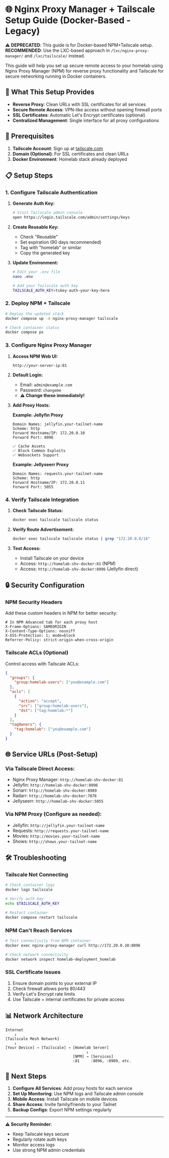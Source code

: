 # 🌐 Nginx Proxy Manager + Tailscale Setup Guide (Docker-Based - Legacy)

⚠️ **DEPRECATED**: This guide is for Docker-based NPM+Tailscale setup. 
**RECOMMENDED**: Use the LXC-based approach in `/lxc/nginx-proxy-manager/` and `/lxc/tailscale/` instead.

This guide will help you set up secure remote access to your homelab using Nginx Proxy Manager (NPM) for reverse proxy functionality and Tailscale for secure networking running in Docker containers.

## 🎯 What This Setup Provides

- **Reverse Proxy**: Clean URLs with SSL certificates for all services
- **Secure Remote Access**: VPN-like access without opening firewall ports
- **SSL Certificates**: Automatic Let's Encrypt certificates (optional)
- **Centralized Management**: Single interface for all proxy configurations

## 🔧 Prerequisites

1. **Tailscale Account**: Sign up at [tailscale.com](https://tailscale.com)
2. **Domain (Optional)**: For SSL certificates and clean URLs
3. **Docker Environment**: Homelab stack already deployed

## 📋 Setup Steps

### 1. Configure Tailscale Authentication

1. **Generate Auth Key:**
   ```bash
   # Visit Tailscale admin console
   open https://login.tailscale.com/admin/settings/keys
   ```

2. **Create Reusable Key:**
   - Check "Reusable" 
   - Set expiration (90 days recommended)
   - Tag with "homelab" or similar
   - Copy the generated key

3. **Update Environment:**
   ```bash
   # Edit your .env file
   nano .env
   
   # Add your Tailscale auth key
   TAILSCALE_AUTH_KEY=tskey-auth-your-key-here
   ```

### 2. Deploy NPM + Tailscale

```bash
# Deploy the updated stack
docker compose up -d nginx-proxy-manager tailscale

# Check container status
docker compose ps
```

### 3. Configure Nginx Proxy Manager

1. **Access NPM Web UI:**
   ```
   http://your-server-ip:81
   ```

2. **Default Login:**
   - Email: `admin@example.com`
   - Password: `changeme`
   - **⚠️ Change these immediately!**

3. **Add Proxy Hosts:**
   
   **Example: Jellyfin Proxy**
   ```
   Domain Names: jellyfin.your-tailnet-name
   Scheme: http
   Forward Hostname/IP: 172.20.0.10
   Forward Port: 8096
   
   ✅ Cache Assets
   ✅ Block Common Exploits
   ✅ Websockets Support
   ```

   **Example: Jellyseerr Proxy**
   ```
   Domain Names: requests.your-tailnet-name
   Scheme: http  
   Forward Hostname/IP: 172.20.0.11
   Forward Port: 5055
   ```

### 4. Verify Tailscale Integration

1. **Check Tailscale Status:**
   ```bash
   docker exec tailscale tailscale status
   ```

2. **Verify Route Advertisement:**
   ```bash
   docker exec tailscale tailscale status | grep "172.20.0.0/16"
   ```

3. **Test Access:**
   - Install Tailscale on your device
   - Access: `http://homelab-shv-docker:81` (NPM)
   - Access: `http://homelab-shv-docker:8096` (Jellyfin direct)

## 🔒 Security Configuration

### NPM Security Headers
Add these custom headers in NPM for better security:

```nginx
# In NPM Advanced tab for each proxy host
X-Frame-Options: SAMEORIGIN
X-Content-Type-Options: nosniff
X-XSS-Protection: 1; mode=block
Referrer-Policy: strict-origin-when-cross-origin
```

### Tailscale ACLs (Optional)
Control access with Tailscale ACLs:

```json
{
  "groups": {
    "group:homelab-users": ["you@example.com"]
  },
  "acls": [
    {
      "action": "accept",
      "src": ["group:homelab-users"],
      "dst": ["tag:homelab:*"]
    }
  ],
  "tagOwners": {
    "tag:homelab": ["you@example.com"]
  }
}
```

## 🌐 Service URLs (Post-Setup)

### Via Tailscale Direct Access:
- Nginx Proxy Manager: `http://homelab-shv-docker:81`
- Jellyfin: `http://homelab-shv-docker:8096`
- Sonarr: `http://homelab-shv-docker:8989`
- Radarr: `http://homelab-shv-docker:7878`
- Jellyseerr: `http://homelab-shv-docker:5055`

### Via NPM Proxy (Configure as needed):
- Jellyfin: `http://jellyfin.your-tailnet-name`
- Requests: `http://requests.your-tailnet-name`
- Movies: `http://movies.your-tailnet-name`
- Shows: `http://shows.your-tailnet-name`

## 🛠️ Troubleshooting

### Tailscale Not Connecting
```bash
# Check container logs
docker logs tailscale

# Verify auth key
echo $TAILSCALE_AUTH_KEY

# Restart container
docker compose restart tailscale
```

### NPM Can't Reach Services
```bash
# Test connectivity from NPM container
docker exec nginx-proxy-manager curl http://172.20.0.10:8096

# Check network connectivity
docker network inspect homelab-deployment_homelab
```

### SSL Certificate Issues
1. Ensure domain points to your external IP
2. Check firewall allows ports 80/443
3. Verify Let's Encrypt rate limits
4. Use Tailscale + internal certificates for private access

## 📊 Network Architecture

```
Internet
    ↓
[Tailscale Mesh Network]
    ↓
[Your Device] → [Tailscale] → [Homelab Server]
                                    ↓
                              [NPM] → [Services]
                              :81     :8096, :8989, etc.
```

## 🎉 Next Steps

1. **Configure All Services**: Add proxy hosts for each service
2. **Set Up Monitoring**: Use NPM logs and Tailscale admin console
3. **Mobile Access**: Install Tailscale on mobile devices
4. **Share Access**: Invite family/friends to your Tailnet
5. **Backup Configs**: Export NPM settings regularly

---

**⚠️ Security Reminder**: 
- Keep Tailscale keys secure
- Regularly rotate auth keys
- Monitor access logs
- Use strong NPM admin credentials